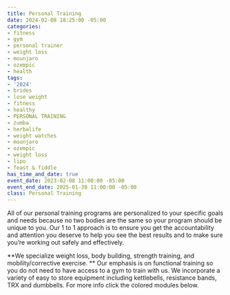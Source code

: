 ```yaml
---
title: Personal Training
date: 2024-02-08 18:25:00 -05:00
categories:
- fitness
- gym
- personal trainer
- weight loss
- mounjaro
- ozempic
- health
tags:
- '2024'
- brides
- lose weight
- fitness
- healthy
- PERSONAL TRAINING
- zumba
- herbalife
- weight watches
- mounjaro
- ozempic
- weight loss
- lipo
- feast & fiddle
has_time_and_date: true
event_date: 2023-02-08 11:00:00 -05:00
event_end_date: 2025-01-30 11:00:00 -05:00
class: Personal Training
---
```


All of our personal training programs are personalized to your specific goals and needs because no two bodies are the same so your program should be unique to you. Our 1 to 1 approach is to ensure you get the accountability and attention you deserve to help you see the best results and to make sure you’re working out safely and effectively.

**We specialize weight loss, body building, strength training, and mobility/corrective exercise. ** Our emphasis is on functional training so you do not need to have access to a gym to train with us. We incorporate a variety of easy to store equipment including kettlebells, resistance bands, TRX and dumbbells. For more info click the colored modules below.